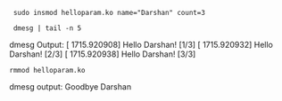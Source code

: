 
``` sudo insmod helloparam.ko name="Darshan" count=3```
```
 dmesg | tail -n 5
```
dmesg Output:
[ 1715.920908] Hello Darshan! [1/3]
[ 1715.920932] Hello Darshan! [2/3]
[ 1715.920938] Hello Darshan! [3/3]

```
rmmod helloparam.ko
```
dmesg output:
Goodbye Darshan
